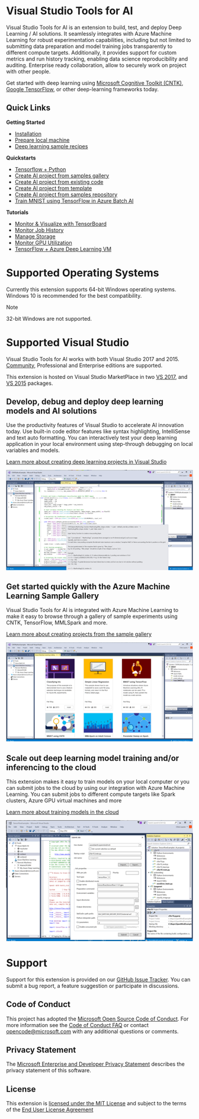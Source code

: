 # Visual Studio Tools for AI
Visual Studio Tools for AI is an extension to build, test, and deploy Deep Learning / AI solutions. It seamlessly integrates with Azure Machine Learning for robust experimentation capabilities, including but not limited to submitting data preparation and model training jobs transparently to different compute targets. Additionally, it provides support for custom metrics and run history tracking, enabling data science reproducibility and auditing. Enterprise ready collaboration, allow to securely work on project with other people.

Get started with deep learning using [Microsoft Cognitive Toolkit (CNTK)](http://www.microsoft.com/en-us/cognitive-toolkit), [Google TensorFlow](https://www.tensorflow.org), or other deep-learning frameworks today.  

## Quick Links
**Getting Started**

- [Installation](/docs/installation.md)
- [Prepare local machine](/docs/prepare-localmachine.md)
- [Deep learning sample recipes](https://github.com/Microsoft/samples-for-ai)

**Quickstarts**

- [Tensorflow + Python](/docs/tensorflow-local.md)
- [Create AI project from samples gallery](/docs/quickstart-00-project-from-AzureMachineLearning-gallery.md)
- [Create AI project from existing code](/docs/quickstart-01-project-from-existing.md)
- [Create AI project from template](/docs/quickstart-02-project-from-template.md)
- [Create AI project from samples repository](/docs/quickstart-03-project-from-repository.md)
- [Train MNIST using TensorFlow in Azure Batch AI](/docs/quickstart-04-train-Azure-BatchAI.md)
    
**Tutorials**

- [Monitor & Visualize with TensorBoard](/docs/monitor-tensorboard.md)
- [Monitor Job History](/docs/job-history.md)
- [Manage Storage](/docs/manage-storage.md)
- [Monitor GPU Utilization](/docs/gpu-utilization.md)
- [TensorFlow + Azure Deep Learning VM](/docs/tensorflow-vm.md)

# Supported Operating Systems
Currently this extension supports 64-bit Windows operating systems.
Windows 10 is recommended for the best compatibility.

> [!NOTE]
>
> 32-bit Windows are not supported.

# Supported Visual Studio
Visual Studio Tools for AI works with both Visual Studio 2017 and 2015.
[Community](https://www.visualstudio.com/downloads/), Professional and Enterprise editions are supported.

This extension is hosted on Visual Studio MarketPlace in two
[VS 2017](https://marketplace.visualstudio.com/items?itemName=ms-toolsai.vstoolsai-vs2017),
and [VS 2015](https://marketplace.visualstudio.com/items?itemName=ms-toolsai.vstoolsai-vs2015) packages.

## Develop, debug and deploy deep learning models and AI solutions  
Use the productivity features of Visual Studio to accelerate AI innovation today. Use built-in code editor features like syntax highlighting, IntelliSense and text auto formatting. You can interactively test your deep learning application in your local environment using step-through debugging on local variables and models. 

[Learn more about creating deep learning projects in Visual Studio](/docs/quickstart-02-project-from-template.md)

![deep learning ide](/docs/media/ide.png)

## Get started quickly with the Azure Machine Learning Sample Gallery  
Visual Studio Tools for AI is integrated with Azure Machine Learning to make it easy to browse through a gallery of sample experiments using CNTK, TensorFlow, MMLSpark and more. 

[Learn more about creating projects from the sample gallery](/docs/quickstart-00-project-from-azuremachinelearning-gallery.md) 
 
![sample explorer](/docs/media/gallery.png)

## Scale out deep learning model training and/or inferencing to the cloud
This extension makes it easy to train models on your local computer or you can submit jobs to the cloud by using our integration with Azure Machine Learning. You can submit jobs to different compute targets like Spark clusters, Azure GPU virtual machines and more  

[Learn more about training models in the cloud](/docs/tensorflow-vm.md) 
 
![submit job](/docs/media/submitjobs.png)

# Support
Support for this extension is provided on our [GitHub Issue Tracker](http://github.com/Microsoft/vs-tools-for-ai/issues). You can submit a bug report, a feature suggestion or participate in discussions.

## Code of Conduct
This project has adopted the [Microsoft Open Source Code of Conduct]. For more information see the [Code of Conduct FAQ] or contact [opencode@microsoft.com] with any additional questions or comments.

## Privacy Statement
The [Microsoft Enterprise and Developer Privacy Statement] describes the privacy statement of this software.

## License
This extension is [licensed under the MIT License] and subject to the terms of the [End User License Agreement](/docs/license.txt)

[Microsoft Enterprise and Developer Privacy Statement]:https://go.microsoft.com/fwlink/?LinkId=786907&lang=en7
[licensed under the MIT License]: /LICENSE
[Microsoft Open Source Code of Conduct]:https://opensource.microsoft.com/codeofconduct/
[Code of Conduct FAQ]:https://opensource.microsoft.com/codeofconduct/faq/
[opencode@microsoft.com]:mailto:opencode@microsoft.com
